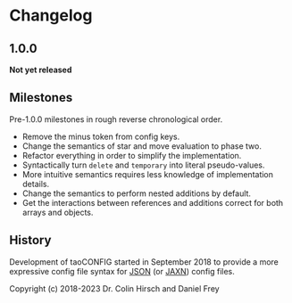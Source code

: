 # Changelog

## 1.0.0

**Not yet released**

## Milestones

Pre-1.0.0 milestones in rough reverse chronological order.

* Remove the minus token from config keys.
* Change the semantics of star and move evaluation to phase two.
* Refactor everything in order to simplify the implementation.
* Syntactically turn `delete` and `temporary` into literal pseudo-values.
* More intuitive semantics requires less knowledge of implementation details.
* Change the semantics to perform nested additions by default.
* Get the interactions between references and additions correct for both arrays and objects.

## History

Development of taoCONFIG started in September 2018 to provide a more expressive config file syntax for [JSON] (or [JAXN]) config files.

Copyright (c) 2018-2023 Dr. Colin Hirsch and Daniel Frey

[JAXN]: https://github.com/stand-art/jaxn
[JSON]: https://tools.ietf.org/html/rfc8259
